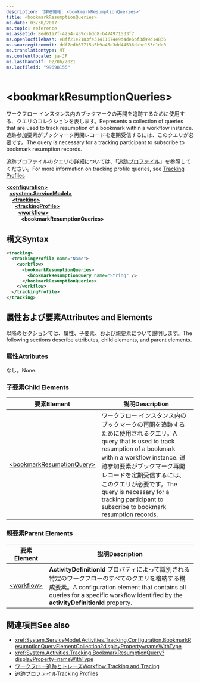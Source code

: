 ```yaml
---
description: '詳細情報: <bookmarkResumptionQueries>'
title: <bookmarkResumptionQueries>
ms.date: 03/30/2017
ms.topic: reference
ms.assetid: 8ed61a7f-4254-439c-bdd8-b474971533f7
ms.openlocfilehash: e8ff21e2183fe31411674e9d4de6bf3d99d14836
ms.sourcegitcommit: ddf7edb67715a5b9a45e3dd44536dabc153c1de0
ms.translationtype: MT
ms.contentlocale: ja-JP
ms.lasthandoff: 02/06/2021
ms.locfileid: "99698155"
---
```

# \<bookmarkResumptionQueries>

<span data-ttu-id="547a0-102">ワークフロー インスタンス内のブックマークの再開を追跡するために使用する、クエリのコレクションを表します。</span><span class="sxs-lookup"><span data-stu-id="547a0-102">Represents a collection of queries that are used to track resumption of a bookmark within a workflow instance.</span></span> <span data-ttu-id="547a0-103">追跡参加要素がブックマーク再開レコードを定期受信するには、このクエリが必要です。</span><span class="sxs-lookup"><span data-stu-id="547a0-103">The query is necessary for a tracking participant to subscribe to bookmark resumption records.</span></span>  
  
 <span data-ttu-id="547a0-104">追跡プロファイルのクエリの詳細については、「[追跡プロファイル](../../../windows-workflow-foundation/tracking-profiles.md)」を参照してください。</span><span class="sxs-lookup"><span data-stu-id="547a0-104">For more information on tracking profile queries, see [Tracking Profiles](../../../windows-workflow-foundation/tracking-profiles.md)</span></span>  
  
[**\<configuration>**](../configuration-element.md)\
&nbsp;&nbsp;[**\<system.ServiceModel>**](system-servicemodel-of-workflow.md)\
&nbsp;&nbsp;&nbsp;&nbsp;[**\<tracking>**](tracking.md)\
&nbsp;&nbsp;&nbsp;&nbsp;&nbsp;&nbsp;[**\<trackingProfile>**](trackingprofile.md)\
&nbsp;&nbsp;&nbsp;&nbsp;&nbsp;&nbsp;&nbsp;&nbsp;[**\<workflow>**](workflow.md)\
&nbsp;&nbsp;&nbsp;&nbsp;&nbsp;&nbsp;&nbsp;&nbsp;&nbsp;&nbsp;**\<bookmarkResumptionQueries>**  

## <a name="syntax"></a><span data-ttu-id="547a0-105">構文</span><span class="sxs-lookup"><span data-stu-id="547a0-105">Syntax</span></span>  
  
```xml  
<tracking>
  <trackingProfile name="Name">
    <workflow>
      <bookmarkResumptionQueries>
        <bookmarkResumptionQuery name="String" />
      </bookmarkResumptionQueries>
    </workflow>
  </trackingProfile>
</tracking>  
```  
  
## <a name="attributes-and-elements"></a><span data-ttu-id="547a0-106">属性および要素</span><span class="sxs-lookup"><span data-stu-id="547a0-106">Attributes and Elements</span></span>  

 <span data-ttu-id="547a0-107">以降のセクションでは、属性、子要素、および親要素について説明します。</span><span class="sxs-lookup"><span data-stu-id="547a0-107">The following sections describe attributes, child elements, and parent elements.</span></span>  
  
### <a name="attributes"></a><span data-ttu-id="547a0-108">属性</span><span class="sxs-lookup"><span data-stu-id="547a0-108">Attributes</span></span>  

 <span data-ttu-id="547a0-109">なし。</span><span class="sxs-lookup"><span data-stu-id="547a0-109">None.</span></span>  
  
### <a name="child-elements"></a><span data-ttu-id="547a0-110">子要素</span><span class="sxs-lookup"><span data-stu-id="547a0-110">Child Elements</span></span>  
  
|<span data-ttu-id="547a0-111">要素</span><span class="sxs-lookup"><span data-stu-id="547a0-111">Element</span></span>|<span data-ttu-id="547a0-112">説明</span><span class="sxs-lookup"><span data-stu-id="547a0-112">Description</span></span>|  
|-------------|-----------------|  
|[\<bookmarkResumptionQuery>](bookmarkresumptionquery.md)|<span data-ttu-id="547a0-113">ワークフロー インスタンス内のブックマークの再開を追跡するために使用されるクエリ。</span><span class="sxs-lookup"><span data-stu-id="547a0-113">A query that is used to track resumption of a bookmark within a workflow instance.</span></span> <span data-ttu-id="547a0-114">追跡参加要素がブックマーク再開レコードを定期受信するには、このクエリが必要です。</span><span class="sxs-lookup"><span data-stu-id="547a0-114">The query is necessary for a tracking participant to subscribe to bookmark resumption records.</span></span>|  
  
### <a name="parent-elements"></a><span data-ttu-id="547a0-115">親要素</span><span class="sxs-lookup"><span data-stu-id="547a0-115">Parent Elements</span></span>  
  
|<span data-ttu-id="547a0-116">要素</span><span class="sxs-lookup"><span data-stu-id="547a0-116">Element</span></span>|<span data-ttu-id="547a0-117">説明</span><span class="sxs-lookup"><span data-stu-id="547a0-117">Description</span></span>|  
|-------------|-----------------|  
|[\<workflow>](workflow.md)|<span data-ttu-id="547a0-118">**ActivityDefinitionId** プロパティによって識別される特定のワークフローのすべてのクエリを格納する構成要素。</span><span class="sxs-lookup"><span data-stu-id="547a0-118">A configuration element that contains all queries for a specific workflow identified by the **activityDefinitionId** property.</span></span>|  
  
## <a name="see-also"></a><span data-ttu-id="547a0-119">関連項目</span><span class="sxs-lookup"><span data-stu-id="547a0-119">See also</span></span>

- <xref:System.ServiceModel.Activities.Tracking.Configuration.BookmarkResumptionQueryElementCollection?displayProperty=nameWithType>
- <xref:System.Activities.Tracking.BookmarkResumptionQuery?displayProperty=nameWithType>
- [<span data-ttu-id="547a0-120">ワークフロー追跡とトレース</span><span class="sxs-lookup"><span data-stu-id="547a0-120">Workflow Tracking and Tracing</span></span>](../../../windows-workflow-foundation/workflow-tracking-and-tracing.md)
- [<span data-ttu-id="547a0-121">追跡プロファイル</span><span class="sxs-lookup"><span data-stu-id="547a0-121">Tracking Profiles</span></span>](../../../windows-workflow-foundation/tracking-profiles.md)
